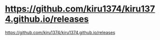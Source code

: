 # https://github.com/kiru1374/kiru1374.github.io/releases
https://github.com/kiru1374/kiru1374.github.io/releases
